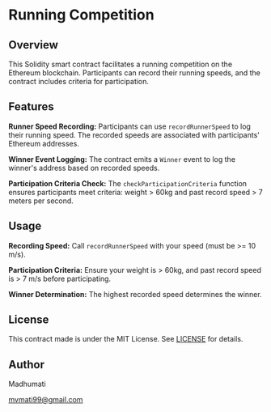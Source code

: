 # Running Competition 

## Overview

This Solidity smart contract facilitates a running competition on the Ethereum blockchain. Participants can record their running speeds, and the contract includes criteria for participation.

## Features

 **Runner Speed Recording:** Participants can use `recordRunnerSpeed` to log their running speed. The recorded speeds are associated with participants' Ethereum addresses.

 **Winner Event Logging:** The contract emits a `Winner` event to log the winner's address based on recorded speeds.

 **Participation Criteria Check:** The `checkParticipationCriteria` function ensures participants meet criteria: weight > 60kg and past record speed > 7 meters per second.

## Usage

 **Recording Speed:** Call `recordRunnerSpeed` with your speed (must be >= 10 m/s).

 **Participation Criteria:** Ensure your weight is > 60kg, and past record speed is > 7 m/s before participating.

 **Winner Determination:** The highest recorded speed determines the winner.

## License

This contract made is under the MIT License. See [LICENSE](LICENSE) for details.

## Author

Madhumati

mvmati99@gmail.com
